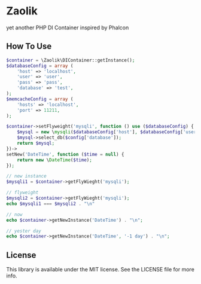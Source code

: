 # Zaolik

yet another PHP DI Container
inspired by Phalcon

## How To Use

```php
$container = \Zaolik\DIContainer::getInstance();
$databaseConfig = array (
    'host' => 'localhost',
    'user' => 'user',
    'pass' => 'pass',
    'database' => 'test',
);
$memcacheConfig = array (
    'hosts' => 'localhost',
    'port' => 11211,
);

$container->setFlyweight('mysqli', function () use ($databaseConfig) {
    $mysql = new \mysqli($databaseConfig['host'], $databaseConfig['user'], $databaseConfig['pass']);
    $mysql->select_db($config['database']);
    return $mysql; 
})->
setNew('DateTime', function ($time = null) {
    return new \DateTime($time);
});

// new instance
$mysqli1 = $container->getFlyWieght('mysqli');

// flyweight 
$mysqli2 = $container->getFlyWieght('mysqli');
echo $mysqli1 === $mysqli2 . "\n"

// now
echo $container->getNewInstance('DateTime') . "\n";

// yester day
echo $container->getNewInstance('DateTime', '-1 day') . "\n";
```

## License

This library is available under the MIT license. See the LICENSE file for more info.

